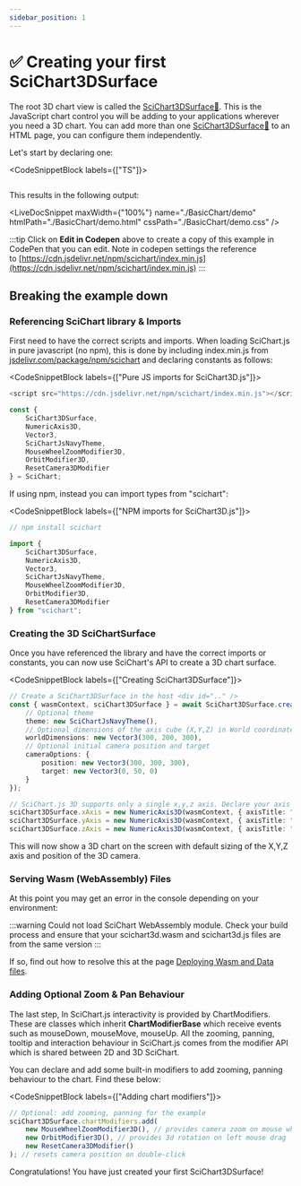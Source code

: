 ```yaml
---
sidebar_position: 1
---
```


# ✅ Creating your first SciChart3DSurface

The root 3D chart view is called the [SciChart3DSurface:blue_book:](https://www.scichart.com/documentation/js/current/typedoc/classes/scichart3dsurface.html). This is the JavaScript chart control you will be adding to your applications wherever you need a 3D chart. You can add more than one [SciChart3DSurface:blue_book:](https://www.scichart.com/documentation/js/current/typedoc/classes/scichart3dsurface.html) to an HTML page, you can configure them independently.

Let's start by declaring one:

<CodeSnippetBlock labels={["TS"]}>
```ts showLineNumbers file=./BasicChart/demo.ts start=region_A_start end=region_A_end
```
</CodeSnippetBlock>

This results in the following output:

<LiveDocSnippet maxWidth={"100%"} name="./BasicChart/demo" htmlPath="./BasicChart/demo.html" cssPath="./BasicChart/demo.css" />

:::tip
Click on **Edit in Codepen** above to create a copy of this example in CodePen that you can edit. Note in codepen settings the reference to [https://cdn.jsdelivr.net/npm/scichart/index.min.js](https://cdn.jsdelivr.net/npm/scichart/index.min.js)
:::

Breaking the example down
-------------------------

### Referencing SciChart library & Imports

First need to have the correct scripts and imports. When loading SciChart.js in pure javascript (no npm), this is done by including index.min.js from [jsdelivr.com/package/npm/scichart](https://www.jsdelivr.com/package/npm/scichart) and declaring constants as follows:

<CodeSnippetBlock labels={["Pure JS imports for SciChart3D.js"]}>
```js
<script src="https://cdn.jsdelivr.net/npm/scichart/index.min.js"></script>

const {
    SciChart3DSurface,
    NumericAxis3D,
    Vector3,
    SciChartJsNavyTheme,
    MouseWheelZoomModifier3D,
    OrbitModifier3D,
    ResetCamera3DModifier
} = SciChart;
```
</CodeSnippetBlock>

If using npm, instead you can import types from "scichart":

<CodeSnippetBlock labels={["NPM imports for SciChart3D.js"]}>
```js
// npm install scichart

import {
    SciChart3DSurface,
    NumericAxis3D,
    Vector3,
    SciChartJsNavyTheme,
    MouseWheelZoomModifier3D,
    OrbitModifier3D,
    ResetCamera3DModifier
} from "scichart";
```
</CodeSnippetBlock>

### Creating the 3D SciChartSurface

Once you have referenced the library and have the correct imports or constants, you can now use SciChart's API to create a 3D chart surface.

<CodeSnippetBlock labels={["Creating SciChart3DSurface"]}>
```ts {2} showLineNumbers
// Create a SciChart3DSurface in the host <div id=".." />
const { wasmContext, sciChart3DSurface } = await SciChart3DSurface.create(divElementId, {
    // Optional theme
    theme: new SciChartJsNavyTheme(),
    // Optional dimensions of the axis cube (X,Y,Z) in World coordinates
    worldDimensions: new Vector3(300, 200, 300),
    // Optional initial camera position and target
    cameraOptions: {
        position: new Vector3(300, 300, 300),
        target: new Vector3(0, 50, 0)
    }
});

// SciChart.js 3D supports only a single x,y,z axis. Declare your axis like this
sciChart3DSurface.xAxis = new NumericAxis3D(wasmContext, { axisTitle: "X Axis" });
sciChart3DSurface.yAxis = new NumericAxis3D(wasmContext, { axisTitle: "Y Axis" });
sciChart3DSurface.zAxis = new NumericAxis3D(wasmContext, { axisTitle: "Z Axis" });
```
</CodeSnippetBlock>

This will now show a 3D chart on the screen with default sizing of the X,Y,Z axis and position of the 3D camera.

### Serving Wasm (WebAssembly) Files

At this point you may get an error in the console depending on your environment:

:::warning
Could not load SciChart WebAssembly module. Check your build process and ensure that your scichart3d.wasm and scichart3d.js files are from the same version
:::

If so, find out how to resolve this at the page [Deploying Wasm and Data files](/docs/2d-charts/surface/deploying-wasm/index.md).

### Adding Optional Zoom & Pan Behaviour

The last step, In SciChart.js interactivity is provided by ChartModifiers. These are classes which inherit **ChartModifierBase** which receive events such as mouseDown, mouseMove, mouseUp. All the zooming, panning, tooltip and interaction behaviour in SciChart.js comes from the modifier API which is shared between 2D and 3D SciChart.

You can declare and add some built-in modifiers to add zooming, panning behaviour to the chart. Find these below:

<CodeSnippetBlock labels={["Adding chart modifiers"]}>
```ts showLineNumbers
// Optional: add zooming, panning for the example
sciChart3DSurface.chartModifiers.add(
    new MouseWheelZoomModifier3D(), // provides camera zoom on mouse wheel
    new OrbitModifier3D(), // provides 3d rotation on left mouse drag
    new ResetCamera3DModifier()
); // resets camera position on double-click
```
</CodeSnippetBlock>

Congratulations! You have just created your first SciChart3DSurface!